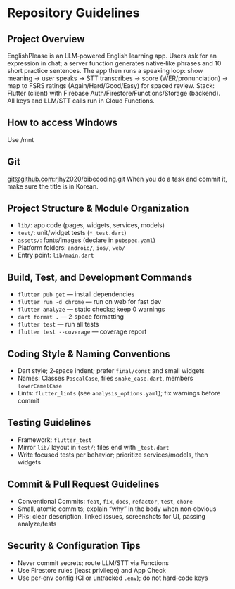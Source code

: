 # Repository Guidelines

## Project Overview
EnglishPlease is an LLM‑powered English learning app. Users ask for an expression in chat; a server function generates native‑like phrases and 10 short practice sentences. The app then runs a speaking loop: show meaning → user speaks → STT transcribes → score (WER/pronunciation) → map to FSRS ratings (Again/Hard/Good/Easy) for spaced review. Stack: Flutter (client) with Firebase Auth/Firestore/Functions/Storage (backend). All keys and LLM/STT calls run in Cloud Functions.

## How to access Windows
Use /mnt

## Git
git@github.com:rjhy2020/bibecoding.git
When you do a task and commit it, make sure the title is in Korean.

## Project Structure & Module Organization
- `lib/`: app code (pages, widgets, services, models)
- `test/`: unit/widget tests (`*_test.dart`)
- `assets/`: fonts/images (declare in `pubspec.yaml`)
- Platform folders: `android/`, `ios/`, `web/`
- Entry point: `lib/main.dart`

## Build, Test, and Development Commands
- `flutter pub get` — install dependencies
- `flutter run -d chrome` — run on web for fast dev
- `flutter analyze` — static checks; keep 0 warnings
- `dart format .` — 2‑space formatting
- `flutter test` — run all tests
- `flutter test --coverage` — coverage report

## Coding Style & Naming Conventions
- Dart style; 2‑space indent; prefer `final/const` and small widgets
- Names: Classes `PascalCase`, files `snake_case.dart`, members `lowerCamelCase`
- Lints: `flutter_lints` (see `analysis_options.yaml`); fix warnings before commit

## Testing Guidelines
- Framework: `flutter_test`
- Mirror `lib/` layout in `test/`; files end with `_test.dart`
- Write focused tests per behavior; prioritize services/models, then widgets

## Commit & Pull Request Guidelines
- Conventional Commits: `feat`, `fix`, `docs`, `refactor`, `test`, `chore`
- Small, atomic commits; explain “why” in the body when non‑obvious
- PRs: clear description, linked issues, screenshots for UI, passing analyze/tests

## Security & Configuration Tips
- Never commit secrets; route LLM/STT via Functions
- Use Firestore rules (least privilege) and App Check
- Use per‑env config (CI or untracked `.env`); do not hard‑code keys
